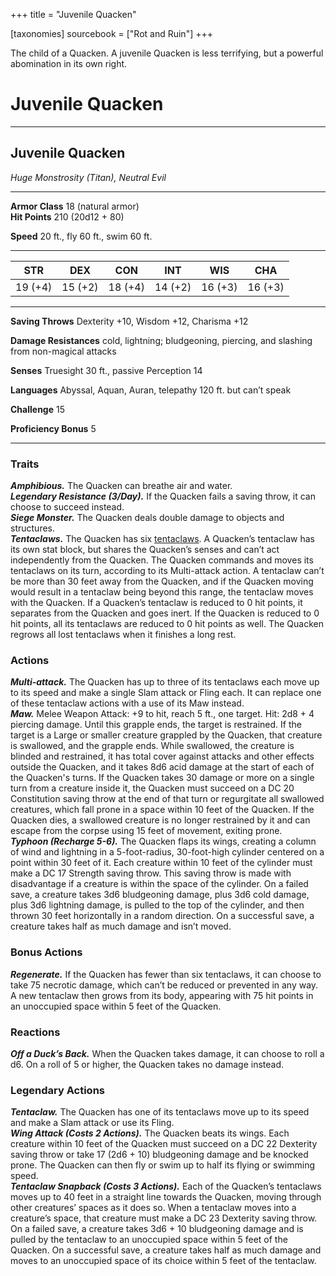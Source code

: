 +++
title = "Juvenile Quacken"

[taxonomies]
sourcebook = ["Rot and Ruin"]
+++

The child of a Quacken. A juvenile Quacken is less terrifying, but a powerful abomination in its own right.

# Juvenile Quacken

<div class="statblock">

___
## Juvenile Quacken
*Huge Monstrosity (Titan), Neutral Evil*

___
**Armor Class** 18 (natural armor)  
**Hit Points** 210 (20d12 + 80)  

**Speed** 20 ft., fly 60 ft., swim 60 ft.  

___
|STR|DEX|CON|INT|WIS|CHA|
|:---:|:---:|:---:|:---:|:---:|:---:|
|19 (+4)|15 (+2)|18 (+4)|14 (+2)|16 (+3)|16 (+3)|
___
**Saving Throws** Dexterity +10, Wisdom +12, Charisma +12 

**Damage Resistances** cold, lightning; bludgeoning, piercing, and slashing from non-magical attacks  

**Senses** Truesight 30 ft., passive Perception 14  

**Languages** Abyssal, Aquan, Auran, telepathy 120 ft. but can’t speak  


<div class=proficiency-bonus>

**Challenge** 15

**Proficiency Bonus** 5

</div>

___
### Traits
***Amphibious.*** The Quacken can breathe air and water.  
***Legendary Resistance (3/Day).*** If the Quacken fails a saving throw, it can choose to succeed instead.  
***Siege Monster.*** The Quacken deals double damage to objects and structures.  
***Tentaclaws.*** The Quacken has six [tentaclaws](@/beastiary/Juvenile-Quacken-Tentaclaw.md). A Quacken’s tentaclaw has its own stat block, but shares the Quacken’s senses and can’t act independently from the Quacken. The Quacken commands and moves its tentaclaws on its turn, according to its Multi-attack action. A tentaclaw can’t be more than 30 feet away from the Quacken, and if the Quacken moving would result in a tentaclaw being beyond this range, the tentaclaw moves with the Quacken. If a Quacken’s tentaclaw is reduced to 0 hit points, it separates from the Quacken and goes inert. If the Quacken is reduced to 0 hit points, all its tentaclaws are reduced to 0 hit points as well. The Quacken regrows all lost tentaclaws when it finishes a long rest.  

### Actions
***Multi-attack.*** The Quacken has up to three of its tentaclaws each move up to its speed and make a single Slam attack or Fling each. It can replace one of these tentaclaw actions with a use of its Maw instead.  
***Maw.*** Melee Weapon Attack: +9 to hit, reach 5 ft., one target. Hit: 2d8 + 4 piercing damage. Until this grapple ends, the target is restrained. If the target is a Large or smaller creature grappled by the Quacken, that creature is swallowed, and the grapple ends. While swallowed, the creature is blinded and restrained, it has total cover against attacks and other effects outside the Quacken, and it takes 8d6 acid damage at the start of each of the Quacken's turns. If the Quacken takes 30 damage or more on a single turn from a creature inside it, the Quacken must succeed on a DC 20 Constitution saving throw at the end of that turn or regurgitate all swallowed creatures, which fall prone in a space within 10 feet of the Quacken. If the Quacken dies, a swallowed creature is no longer restrained by it and can escape from the corpse using 15 feet of movement, exiting prone.  
***Typhoon (Recharge 5-6).*** The Quacken flaps its wings, creating a column of wind and lightning in a 5-foot-radius, 30-foot-high cylinder centered on a point within 30 feet of it. Each creature within 10 feet of the cylinder must make a DC 17 Strength saving throw. This saving throw is made with disadvantage if a creature is within the space of the cylinder. On a failed save, a creature takes 3d6 bludgeoning damage, plus 3d6 cold damage, plus 3d6 lightning damage, is pulled to the top of the cylinder, and then thrown 30 feet horizontally in a random direction. On a successful save, a creature takes half as much damage and isn’t moved.  

### Bonus Actions
***Regenerate.*** If the Quacken has fewer than six tentaclaws, it can choose to take 75 necrotic damage, which can’t be reduced or prevented in any way. A new tentaclaw then grows from its body, appearing with 75 hit points in an unoccupied space within 5 feet of the Quacken.  

### Reactions
***Off a Duck’s Back.*** When the Quacken takes damage, it can choose to roll a d6. On a roll of 5 or higher, the Quacken takes no damage instead.  

### Legendary Actions
***Tentaclaw.*** The Quacken has one of its tentaclaws move up to its speed and make a Slam attack or use its Fling.  
***Wing Attack (Costs 2 Actions).*** The Quacken beats its wings. Each creature within 10 feet of the Quacken must succeed on a DC 22 Dexterity saving throw or take 17 (2d6 + 10) bludgeoning damage and be knocked prone. The Quacken can then fly or swim up to half its flying or swimming speed.  
***Tentaclaw Snapback (Costs 3 Actions).*** Each of the Quacken’s tentaclaws moves up to 40 feet in a straight line towards the Quacken, moving through other creatures’ spaces as it does so. When a tentaclaw moves into a creature’s space, that creature must make a DC 23 Dexterity saving throw. On a failed save, a creature takes 3d6 + 10 bludgeoning damage and is pulled by the tentaclaw to an unoccupied space within 5 feet of the Quacken. On a successful save, a creature takes half as much damage and moves to an unoccupied space of its choice within 5 feet of the tentaclaw.  

</div>